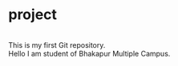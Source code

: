 # project
<br>
This is my first Git repository.
<br>
Hello I am student of Bhakapur Multiple Campus.
